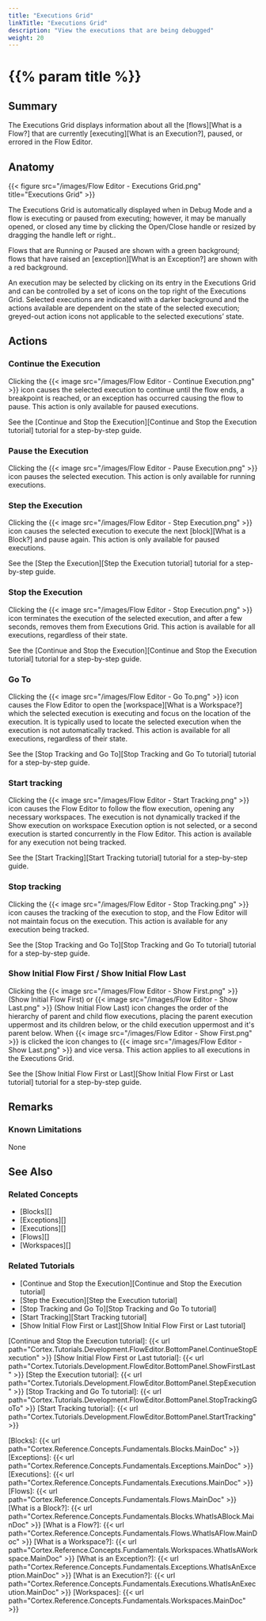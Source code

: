 ```yaml
---
title: "Executions Grid"
linkTitle: "Executions Grid"
description: "View the executions that are being debugged"
weight: 20
---
```


# {{% param title %}}

## Summary

The Executions Grid displays information about all the [flows][What is a Flow?] that are currently [executing][What is an Execution?], paused, or errored in the Flow Editor.

## Anatomy

{{< figure src="/images/Flow Editor - Executions Grid.png" title="Executions Grid" >}}

The Executions Grid is automatically displayed when in Debug Mode and a flow is executing or paused from executing; however, it may be manually opened, or closed any time by clicking the Open/Close handle or resized by dragging the handle left or right..

Flows that are Running or Paused are shown with a green background; flows that have raised an [exception][What is an Exception?] are shown with a red background.

An execution may be selected by clicking on its entry in the Executions Grid and can be controlled by a set of icons on the top right of the Executions Grid. Selected executions are indicated with a darker background and the actions available are dependent on the state of the selected execution; greyed-out action icons not applicable to the selected executions’ state.

## Actions

### Continue the Execution

Clicking the {{< image src="/images/Flow Editor - Continue Execution.png" >}} icon causes the selected execution to continue until the flow ends, a breakpoint is reached, or an exception has occurred causing the flow to pause. This action is only available for paused executions.

See the [Continue and Stop the Execution][Continue and Stop the Execution tutorial] tutorial for a step-by-step guide.

### Pause the Execution

Clicking the {{< image src="/images/Flow Editor - Pause Execution.png" >}} icon pauses the selected execution. This action is only available for running executions.

### Step the Execution

Clicking the {{< image src="/images/Flow Editor - Step Execution.png" >}} icon causes the selected execution to execute the next [block][What is a Block?] and pause again. This action is only available for paused executions.

See the [Step the Execution][Step the Execution tutorial] tutorial for a step-by-step guide.

### Stop the Execution

Clicking the {{< image src="/images/Flow Editor - Stop Execution.png" >}} icon terminates the execution of the selected execution, and after a few seconds, removes them from Executions Grid. This action is available for all executions, regardless of their state.

See the [Continue and Stop the Execution][Continue and Stop the Execution tutorial] tutorial for a step-by-step guide.

### Go To

Clicking the {{< image src="/images/Flow Editor - Go To.png" >}} icon causes the Flow Editor to open the [workspace][What is a Workspace?] which the selected execution is executing and focus on the location of the execution. It is typically used to locate the selected execution when the execution is not automatically tracked. This action is available for all executions, regardless of their state.

See the [Stop Tracking and Go To][Stop Tracking and Go To tutorial] tutorial for a step-by-step guide.

### Start tracking

Clicking the {{< image src="/images/Flow Editor - Start Tracking.png" >}} icon causes the Flow Editor to follow the flow execution, opening any necessary workspaces. The execution is not dynamically tracked if the Show execution on workspace Execution option is not selected, or a second execution is started concurrently in the Flow Editor. This action is available for any execution not being tracked.

See the [Start Tracking][Start Tracking tutorial] tutorial for a step-by-step guide.

### Stop tracking

Clicking the {{< image src="/images/Flow Editor - Stop Tracking.png" >}} icon causes the tracking of the execution to stop, and the Flow Editor will not maintain focus on the execution. This action is available for any execution being tracked.

See the [Stop Tracking and Go To][Stop Tracking and Go To tutorial] tutorial for a step-by-step guide.

### Show Initial Flow First / Show Initial Flow Last

Clicking the {{< image src="/images/Flow Editor - Show First.png" >}} (Show Initial Flow First) or {{< image src="/images/Flow Editor - Show Last.png" >}} (Show Initial Flow Last) icon changes the order of the hierarchy of parent and child flow executions, placing the parent execution uppermost and its children below, or the child execution uppermost and it's parent below. When {{< image src="/images/Flow Editor - Show First.png" >}} is clicked the icon changes to {{< image src="/images/Flow Editor - Show Last.png" >}} and vice versa. This action applies to all executions in the Executions Grid.

See the [Show Initial Flow First or Last][Show Initial Flow First or Last tutorial] tutorial for a step-by-step guide.

## Remarks

### Known Limitations

None

## See Also

### Related Concepts

* [Blocks][]
* [Exceptions][]
* [Executions][]
* [Flows][]
* [Workspaces][]

### Related Tutorials

* [Continue and Stop the Execution][Continue and Stop the Execution tutorial]
* [Step the Execution][Step the Execution tutorial]
* [Stop Tracking and Go To][Stop Tracking and Go To tutorial]
* [Start Tracking][Start Tracking tutorial]
* [Show Initial Flow First or Last][Show Initial Flow First or Last tutorial]

[Continue and Stop the Execution tutorial]: {{< url path="Cortex.Tutorials.Development.FlowEditor.BottomPanel.ContinueStopExecution" >}}
[Show Initial Flow First or Last tutorial]: {{< url path="Cortex.Tutorials.Development.FlowEditor.BottomPanel.ShowFirstLast" >}}
[Step the Execution tutorial]: {{< url path="Cortex.Tutorials.Development.FlowEditor.BottomPanel.StepExecution" >}}
[Stop Tracking and Go To tutorial]: {{< url path="Cortex.Tutorials.Development.FlowEditor.BottomPanel.StopTrackingGoTo" >}}
[Start Tracking tutorial]: {{< url path="Cortex.Tutorials.Development.FlowEditor.BottomPanel.StartTracking" >}}

[Blocks]: {{< url path="Cortex.Reference.Concepts.Fundamentals.Blocks.MainDoc" >}}
[Exceptions]: {{< url path="Cortex.Reference.Concepts.Fundamentals.Exceptions.MainDoc" >}}
[Executions]: {{< url path="Cortex.Reference.Concepts.Fundamentals.Executions.MainDoc" >}}
[Flows]: {{< url path="Cortex.Reference.Concepts.Fundamentals.Flows.MainDoc" >}}
[What is a Block?]: {{< url path="Cortex.Reference.Concepts.Fundamentals.Blocks.WhatIsABlock.MainDoc" >}}
[What is a Flow?]: {{< url path="Cortex.Reference.Concepts.Fundamentals.Flows.WhatIsAFlow.MainDoc" >}}
[What is a Workspace?]: {{< url path="Cortex.Reference.Concepts.Fundamentals.Workspaces.WhatIsAWorkspace.MainDoc" >}}
[What is an Exception?]: {{< url path="Cortex.Reference.Concepts.Fundamentals.Exceptions.WhatIsAnException.MainDoc" >}}
[What is an Execution?]: {{< url path="Cortex.Reference.Concepts.Fundamentals.Executions.WhatIsAnExecution.MainDoc" >}}
[Workspaces]: {{< url path="Cortex.Reference.Concepts.Fundamentals.Workspaces.MainDoc" >}}
